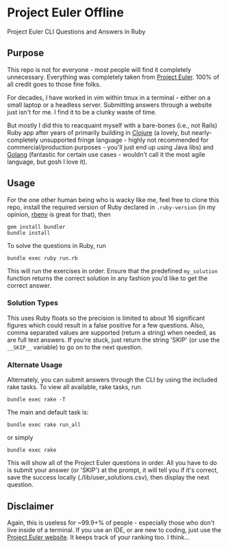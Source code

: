 # Project Euler Offline
Project Euler CLI Questions and Answers in Ruby

## Purpose
This repo is not for everyone - most people will find it completely unnecessary.
Everything was completely taken from [Project Euler](https://projecteuler.net/).
100% of all credit goes to those fine folks.

For decades, I have worked in vim within tmux in a terminal - either on a small
laptop or a headless server. Submitting answers through a website just isn't
for me. I find it to be a clunky waste of time.

But mostly I did this to reacquaint myself with a bare-bones (i.e., not Rails)
Ruby app after years of primarily building in [Clojure](https://clojure.org/)
(a lovely, but nearly-completely unsupported fringe language - highly not
recommended for commercial/production purposes - you'll just end up using Java
libs) and [Golang](https://go.dev/) (fantastic for certain use cases - wouldn't
call it the most agile language, but gosh I love it).

## Usage

For the one other human being who is wacky like me, feel free to clone this
repo, install the required version of Ruby declared in `.ruby-version`
(in my opinion, [rbenv](https://github.com/rbenv/rbenv) is great for that), then

```
gem install bundler
bundle install
```

To solve the questions in Ruby, run
```
bundle exec ruby run.rb
```
This will run the exercises in order. Ensure that the predefined `my_solution`
function returns the correct solution in any fashion you'd like to get
the correct answer.

### Solution Types
This uses Ruby floats so the precision is limited to about 16 significant
figures which could result in a false positive for a few questions. Also, comma
separated values are supported (return a string) when needed, as are full text
answers. If you're stuck, just return the string 'SKIP' (or use the `__SKIP__`
variable) to go on to the next question.


### Alternate Usage

Alternately, you can submit answers through the CLI by using the included rake
tasks. To view all available, rake tasks, run
```
bundle exec rake -T
```

The main and default task is:
```
bundle exec rake run_all
```
or simply
```
bundle exec rake
```
This will show all of the Project Euler questions in order. All you have to do
is submit your answer (or 'SKIP') at the prompt, it will tell you if it's
correct, save the success locally (./lib/user_solutions.csv), then display the
next question.


## Disclaimer
Again, this is useless for ~99.9+% of people - especially those who don't live
inside of a terminal. If you use an IDE, or are new to coding, just use the
[Project Euler website](https://projecteuler.net/). It keeps track of your
ranking too. I think...
